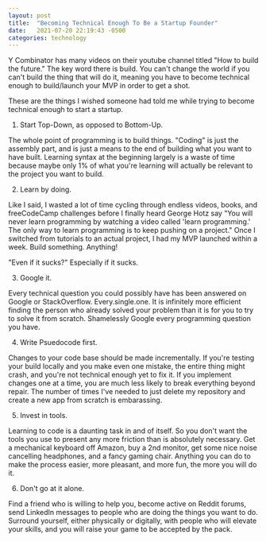 ```yaml
---
layout: post
title:  "Becoming Technical Enough To Be a Startup Founder"
date:   2021-07-20 22:19:43 -0500
categories: technology
---
```

Y Combinator has many videos on their youtube channel titled "How to build the future." The key word there is build. You can't change the world if you can't build the thing that will do it, meaning you have to become technical enough to build/launch your MVP in order to get a shot. 

These are the things I wished someone had told me while trying to become technical enough to start a startup.

1) Start Top-Down, as opposed to Bottom-Up.

The whole point of programming is to build things. "Coding" is just the assembly part, and is just a means to the end of building what you want to have built. Learning syntax at the beginning largely is a waste of time because maybe only 1% of what you're learning will actually be relevant to the project you want to build.

2) Learn by doing.

Like I said, I wasted a lot of time cycling through endless videos, books, and freeCodeCamp challenges before I finally heard George Hotz say "You will never learn programming by watching a video called 'learn programming.' The only way to learn programming is to keep pushing on a project." Once I switched from tutorials to an actual project, I had my MVP launched within a week. Build something. Anything! 

"Even if it sucks?" Especially if it sucks.

3) Google it.

Every technical question you could possibly have has been answered on Google or StackOverflow. Every.single.one. It is infinitely more efficient finding the person who already solved your problem than it is for you to try to solve it from scratch. Shamelessly Google every programming question you have.

4) Write Psuedocode first.

Changes to your code base should be made incrementally. If you're testing your build locally and you make even one mistake, the entire thing might crash, and you're not technical enough yet to fix it. If you implement changes one at a time, you are much less likely to break everything beyond repair. The number of times I've needed to just delete my repository and create a new app from scratch is embarassing. 

5) Invest in tools.

Learning to code is a daunting task in and of itself. So you don't want the tools you use to present any more friction than is absolutely necessary. Get a mechanical keyboard off Amazon, buy a 2nd monitor, get some nice noise cancelling headphones, and a fancy gaming chair. Anything you can do to make the process easier, more pleasant, and more fun, the more you will do it. 

6) Don't go at it alone.

Find a friend who is willing to help you, become active on Reddit forums, send LinkedIn messages to people who are doing the things you want to do. Surround yourself, either physically or digitally, with people who will elevate your skills, and you will raise your game to be accepted by the pack.